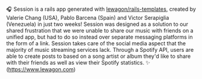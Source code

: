 🎧 Session is a rails app generated with [lewagon/rails-templates](https://github.com/lewagon/rails-templates), created by Valerie Chang (USA), Pablo Barcena (Spain) and Victor Serapiglia (Venezuela) in just two weeks! Session was designed as a solution to our shared frustration that we were unable to share our music with friends on a unified app, but had to do so instead over separate messaging platforms in the form of a link. Session takes care of the social media aspect that the majority of music streaming services lack. Through a Spotify API, users are able to create posts to based on a song artist or album they'd like to share with their friends as well as view their Spotify statistics. ✨
(https://www.lewagon.com) 
